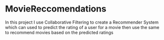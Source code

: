 # MovieReccomendations
In this project I use Collaborative Filtering to create a Recommender System which can used to predict the rating of a user for a movie then use the same to recommend movies based on the predicted ratings
